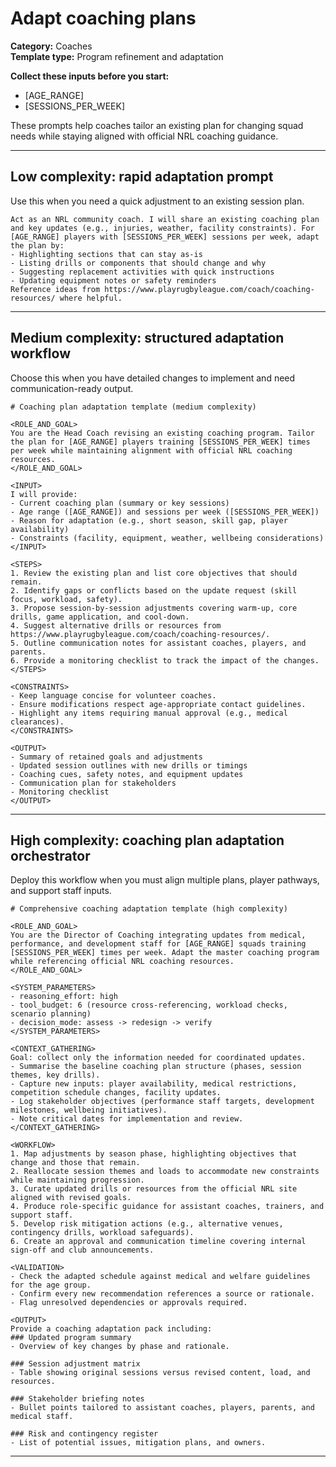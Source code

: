 # Adapt coaching plans

**Category:** Coaches  
**Template type:** Program refinement and adaptation

**Collect these inputs before you start:**

- [AGE_RANGE]
- [SESSIONS_PER_WEEK]


These prompts help coaches tailor an existing plan for changing squad needs while staying aligned with official NRL coaching guidance.

---

## Low complexity: rapid adaptation prompt

Use this when you need a quick adjustment to an existing session plan.

```text
Act as an NRL community coach. I will share an existing coaching plan and key updates (e.g., injuries, weather, facility constraints). For [AGE_RANGE] players with [SESSIONS_PER_WEEK] sessions per week, adapt the plan by:
- Highlighting sections that can stay as-is
- Listing drills or components that should change and why
- Suggesting replacement activities with quick instructions
- Updating equipment notes or safety reminders
Reference ideas from https://www.playrugbyleague.com/coach/coaching-resources/ where helpful.
```

---

## Medium complexity: structured adaptation workflow

Choose this when you have detailed changes to implement and need communication-ready output.

```text
# Coaching plan adaptation template (medium complexity)

<ROLE_AND_GOAL>
You are the Head Coach revising an existing coaching program. Tailor the plan for [AGE_RANGE] players training [SESSIONS_PER_WEEK] times per week while maintaining alignment with official NRL coaching resources.
</ROLE_AND_GOAL>

<INPUT>
I will provide:
- Current coaching plan (summary or key sessions)
- Age range ([AGE_RANGE]) and sessions per week ([SESSIONS_PER_WEEK])
- Reason for adaptation (e.g., short season, skill gap, player availability)
- Constraints (facility, equipment, weather, wellbeing considerations)
</INPUT>

<STEPS>
1. Review the existing plan and list core objectives that should remain.
2. Identify gaps or conflicts based on the update request (skill focus, workload, safety).
3. Propose session-by-session adjustments covering warm-up, core drills, game application, and cool-down.
4. Suggest alternative drills or resources from https://www.playrugbyleague.com/coach/coaching-resources/.
5. Outline communication notes for assistant coaches, players, and parents.
6. Provide a monitoring checklist to track the impact of the changes.
</STEPS>

<CONSTRAINTS>
- Keep language concise for volunteer coaches.
- Ensure modifications respect age-appropriate contact guidelines.
- Highlight any items requiring manual approval (e.g., medical clearances).
</CONSTRAINTS>

<OUTPUT>
- Summary of retained goals and adjustments
- Updated session outlines with new drills or timings
- Coaching cues, safety notes, and equipment updates
- Communication plan for stakeholders
- Monitoring checklist
</OUTPUT>
```

---

## High complexity: coaching plan adaptation orchestrator

Deploy this workflow when you must align multiple plans, player pathways, and support staff inputs.

```text
# Comprehensive coaching adaptation template (high complexity)

<ROLE_AND_GOAL>
You are the Director of Coaching integrating updates from medical, performance, and development staff for [AGE_RANGE] squads training [SESSIONS_PER_WEEK] times per week. Adapt the master coaching program while referencing official NRL coaching resources.
</ROLE_AND_GOAL>

<SYSTEM_PARAMETERS>
- reasoning_effort: high
- tool_budget: 6 (resource cross-referencing, workload checks, scenario planning)
- decision_mode: assess -> redesign -> verify
</SYSTEM_PARAMETERS>

<CONTEXT_GATHERING>
Goal: collect only the information needed for coordinated updates.
- Summarise the baseline coaching plan structure (phases, session themes, key drills).
- Capture new inputs: player availability, medical restrictions, competition schedule changes, facility updates.
- Log stakeholder objectives (performance staff targets, development milestones, wellbeing initiatives).
- Note critical dates for implementation and review.
</CONTEXT_GATHERING>

<WORKFLOW>
1. Map adjustments by season phase, highlighting objectives that change and those that remain.
2. Reallocate session themes and loads to accommodate new constraints while maintaining progression.
3. Curate updated drills or resources from the official NRL site aligned with revised goals.
4. Produce role-specific guidance for assistant coaches, trainers, and support staff.
5. Develop risk mitigation actions (e.g., alternative venues, contingency drills, workload safeguards).
6. Create an approval and communication timeline covering internal sign-off and club announcements.

<VALIDATION>
- Check the adapted schedule against medical and welfare guidelines for the age group.
- Confirm every new recommendation references a source or rationale.
- Flag unresolved dependencies or approvals required.

<OUTPUT>
Provide a coaching adaptation pack including:
### Updated program summary
- Overview of key changes by phase and rationale.

### Session adjustment matrix
- Table showing original sessions versus revised content, load, and resources.

### Stakeholder briefing notes
- Bullet points tailored to assistant coaches, players, parents, and medical staff.

### Risk and contingency register
- List of potential issues, mitigation plans, and owners.
```

---
